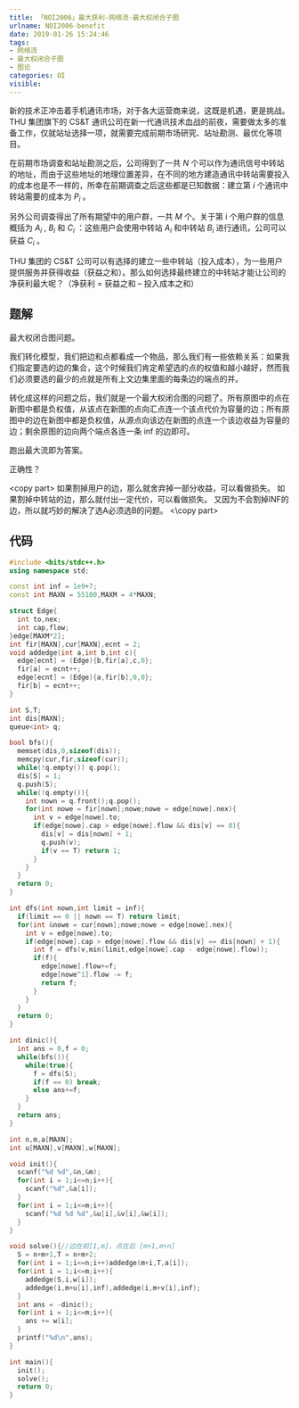 ```yaml
---
title: 「NOI2006」最大获利-网络流-最大权闭合子图
urlname: NOI2006-benefit
date: 2019-01-26 15:24:46
tags:
- 网络流
- 最大权闭合子图
- 图论
categories: OI
visible:
---
```


新的技术正冲击着手机通讯市场，对于各大运营商来说，这既是机遇，更是挑战。THU 集团旗下的 CS&T 通讯公司在新一代通讯技术血战的前夜，需要做太多的准备工作，仅就站址选择一项，就需要完成前期市场研究、站址勘测、最优化等项目。

在前期市场调查和站址勘测之后，公司得到了一共 $N$ 个可以作为通讯信号中转站的地址，而由于这些地址的地理位置差异，在不同的地方建造通讯中转站需要投入的成本也是不一样的，所幸在前期调查之后这些都是已知数据：建立第 $i$ 个通讯中转站需要的成本为 $P_i$ 。

另外公司调查得出了所有期望中的用户群，一共 $M$ 个。关于第 i 个用户群的信息概括为 $A_i$ , $B_i$ 和 $C_i$ ：这些用户会使用中转站 $A_i$ 和中转站 $B_i$ 进行通讯，公司可以获益 $C_i$​ 。

THU 集团的 CS&T 公司可以有选择的建立一些中转站（投入成本），为一些用户提供服务并获得收益（获益之和）。那么如何选择最终建立的中转站才能让公司的净获利最大呢？（净获利 = 获益之和 – 投入成本之和）

<!-- more -->

## 题解

最大权闭合图问题。

我们转化模型，我们把边和点都看成一个物品，那么我们有一些依赖关系：如果我们指定要选的边的集合，这个时候我们肯定希望选的点的权值和越小越好，然而我们必须要选的最少的点就是所有上文边集里面的每条边的端点的并。

转化成这样的问题之后，我们就是一个最大权闭合图的问题了。所有原图中的点在新图中都是负权值，从该点在新图的点向汇点连一个该点代价为容量的边；所有原图中的边在新图中都是负权值，从源点向该边在新图的点连一个该边收益为容量的边；剩余原图的边向两个端点各连一条 inf 的边即可。

跑出最大流即为答案。

正确性？


\<copy part\>
如果割掉用户的边，那么就舍弃掉一部分收益，可以看做损失。
如果割掉中转站的边，那么就付出一定代价，可以看做损失。
又因为不会割掉INF的边，所以就巧妙的解决了选A必须选B的问题。
\<\copy part\>


## 代码


```cpp
#include <bits/stdc++.h>
using namespace std;

const int inf = 1e9+7;
const int MAXN = 55100,MAXM = 4*MAXN;

struct Edge{
  int to,nex;
  int cap,flow;
}edge[MAXM*2];
int fir[MAXN],cur[MAXN],ecnt = 2;
void addedge(int a,int b,int c){
  edge[ecnt] = (Edge){b,fir[a],c,0};
  fir[a] = ecnt++;
  edge[ecnt] = (Edge){a,fir[b],0,0};
  fir[b] = ecnt++;
}

int S,T;
int dis[MAXN];
queue<int> q;

bool bfs(){
  memset(dis,0,sizeof(dis));
  memcpy(cur,fir,sizeof(cur));
  while(!q.empty()) q.pop();
  dis[S] = 1;
  q.push(S);
  while(!q.empty()){
    int nown = q.front();q.pop();
    for(int nowe = fir[nown];nowe;nowe = edge[nowe].nex){
      int v = edge[nowe].to;
      if(edge[nowe].cap > edge[nowe].flow && dis[v] == 0){
        dis[v] = dis[nown] + 1;
        q.push(v);
        if(v == T) return 1;
      }
    }
  }
  return 0;
}

int dfs(int nown,int limit = inf){
  if(limit == 0 || nown == T) return limit;
  for(int &nowe = cur[nown];nowe;nowe = edge[nowe].nex){
    int v = edge[nowe].to;
    if(edge[nowe].cap > edge[nowe].flow && dis[v] == dis[nown] + 1){
      int f = dfs(v,min(limit,edge[nowe].cap - edge[nowe].flow));
      if(f){
        edge[nowe].flow+=f;
        edge[nowe^1].flow -= f;
        return f;
      }
    }
  }
  return 0;
}

int dinic(){
  int ans = 0,f = 0;
  while(bfs()){
    while(true){
      f = dfs(S);
      if(f == 0) break;
      else ans+=f;
    }
  }
  return ans;
}

int n,m,a[MAXN];
int u[MAXN],v[MAXN],w[MAXN];

void init(){
  scanf("%d %d",&n,&m);
  for(int i = 1;i<=n;i++){
    scanf("%d",&a[i]);
  }
  for(int i = 1;i<=m;i++){
    scanf("%d %d %d",&u[i],&v[i],&w[i]);
  }
}

void solve(){//边在前[1,m]，点在后 [m+1,m+n]
  S = n+m+1,T = n+m+2;
  for(int i = 1;i<=n;i++)addedge(m+i,T,a[i]);
  for(int i = 1;i<=m;i++){
    addedge(S,i,w[i]);
    addedge(i,m+u[i],inf),addedge(i,m+v[i],inf);
  }
  int ans = -dinic();
  for(int i = 1;i<=m;i++){
    ans += w[i];
  }
  printf("%d\n",ans);
}

int main(){
  init();
  solve();
  return 0;
} 
```

